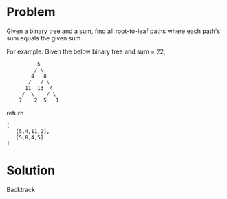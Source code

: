Problem
===
Given a binary tree and a sum, find all root-to-leaf paths where each path's sum equals the given sum.

For example:
Given the below binary tree and sum = 22,

              5
             / \
            4   8
           /   / \
          11  13  4
         /  \    / \
        7    2  5   1

return

	[
	   [5,4,11,2],
	   [5,8,4,5]
	]

Solution
===
Backtrack